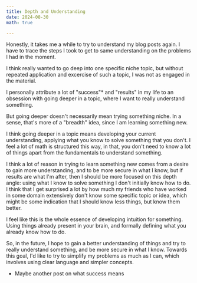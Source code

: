 ```yaml
---
title: Depth and Understanding
date: 2024-08-30
math: true

---
```


Honestly, it takes me a while to try to understand my blog posts again. I have to trace the steps I took to get to same understanding on the problems I had in the moment.

I think really wanted to go deep into one specific niche topic, but without repeated application and excercise of such a topic, I was not as engaged in the material. 

I personally attribute a lot of "success"* and "results" in my life to an obsession with going deeper in a topic, where I want to really understand something. 

But going deeper doesn't necessarily mean trying something niche. In a sense, that's more of a "breadth" idea, since I am learning something new. 

I think going deeper in a topic means developing your current understanding, applying what you know to solve something that you don't. I feel a lot of math is structured this way, in that, you don't need to know a lot of things apart from the fundamentals to understand something.

I think a lot of reason in trying to learn something new comes from a desire to gain more understanding, and to be more secure in what I know, but if results are what I'm after, then I should be more focused on this depth angle: using what I know to solve something I don't initially know how to do. I think that I get surprised a lot by how much my friends who have worked in some domain extensively don't know some specific topic or idea, which might be some indication that I should know less things, but know them better.

I feel like this is the whole essence of developing intuition for something. Using things already present in your brain, and formally defining what you already know how to do.

So, in the future, I hope to gain a better understanding of things and try to really understand something, and be more secure in what I know. Towards this goal, I'd like to try to simplify my problems as much as I can, which involves using clear language and simpler concepts.

* Maybe another post on what success means 
